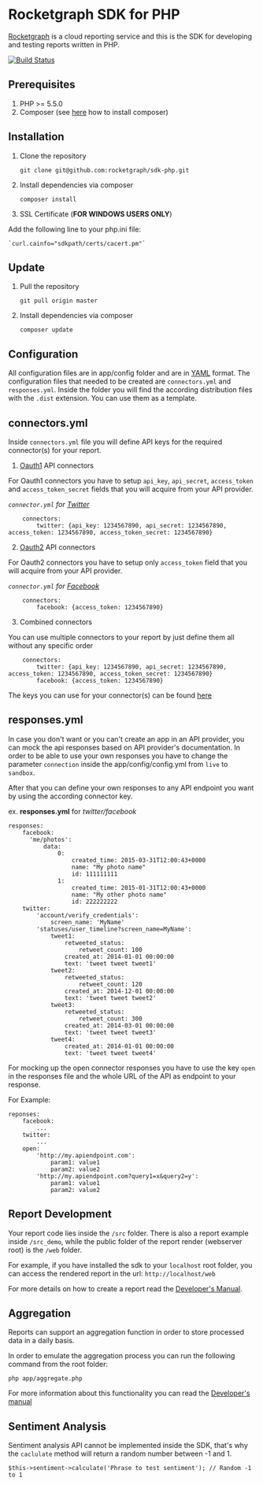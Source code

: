 Rocketgraph SDK for PHP
=======

[Rocketgraph][1] is a cloud reporting service and this is the SDK for developing and testing reports written in PHP.

[![Build Status](https://travis-ci.org/rocketgraph/sdk-php.svg?branch=master)](https://travis-ci.org/rocketgraph/sdk-php)

Prerequisites
-----------------

1. PHP >= 5.5.0
2. Composer (see [here][2] how to install composer)

Installation
------------

1. Clone the repository

    `git clone git@github.com:rocketgraph/sdk-php.git`

2. Install dependencies via composer

    `composer install`

3. SSL Certificate (**FOR WINDOWS USERS ONLY**)

  Add the following line to your php.ini file:

    `curl.cainfo="sdkpath/certs/cacert.pm"`

Update
------

1. Pull the repository

    `git pull origin master`

2. Install dependencies via composer

    `composer update`


Configuration
------------------

All configuration files are in app/config folder and are in [YAML][3] format. The configuration files that needed to be created are `connectors.yml` and `responses.yml`. Inside the folder you will find the according distribution files with the `.dist` extension. You can use them as a template.

connectors.yml
---------------
Inside `connectors.yml` file you will define API keys for the required connector(s) for your report.

1. [Oauth1][4] API connectors

 For Oauth1 connectors you have to setup `api_key`, `api_secret`, `access_token` and `access_token_secret` fields that you will acquire from your API provider.

 *`connector.yml` for [Twitter][5]*
    
        connectors:
            twitter: {api_key: 1234567890, api_secret: 1234567890, access_token: 1234567890, access_token_secret: 1234567890} 

2. [Oauth2][6] API connectors

 For Oauth2 connectors you have to setup only `access_token` field that you will acquire from your API provider.

 *`connector.yml` for [Facebook][7]*
    
        connectors:
            facebook: {access_token: 1234567890} 

3. Combined connectors

 You can use multiple connectors to your report by just define them all without any specific order

        connectors:
            twitter: {api_key: 1234567890, api_secret: 1234567890, access_token: 1234567890, access_token_secret: 1234567890} 
            facebook: {access_token: 1234567890} 

The keys you can use for your connector(s) can be found [here][8]

responses.yml
-------------------

In case you don't want or you can't create an app in an API provider, you can mock the api responses based on API provider's documentation. In order to be able to use your own responses you have to change the parameter `connection` inside the app/config/config.yml from `live` to `sandbox`.

After that you can define your own responses to any API endpoint you want by using the according connector key.

ex. **responses.yml** for *twitter/facebook*

    responses:
        facebook:
          'me/photos':
              data:
                  0:
                      created_time: 2015-03-31T12:00:43+0000
                      name: "My photo name"
                      id: 111111111
                  1:
                      created_time: 2015-01-31T12:00:43+0000
                      name: "My other photo name"
                      id: 222222222
        twitter:
            'account/verify_credentials':
                screen_name: 'MyName'
            'statuses/user_timeline?screen_name=MyName':
                tweet1:
                    retweeted_status:
                        retweet_count: 100
                    created_at: 2014-01-01 00:00:00
                    text: 'tweet tweet tweet1'
                tweet2:
                    retweeted_status:
                        retweet_count: 120
                    created_at: 2014-12-01 00:00:00
                    text: 'tweet tweet tweet2'
                tweet3:
                    retweeted_status:
                        retweet_count: 300
                    created_at: 2014-03-01 00:00:00
                    text: 'tweet tweet tweet3'
                tweet4:
                    created_at: 2014-01-01 00:00:00
                    text: 'tweet tweet tweet4'


For mocking up the open connector responses you have to use the key `open` in the responses file and the whole URL of the API as endpoint to your response.

For Example:

    reponses:
        facebook:
            ...
        twitter:
            ...
        open:
            'http://my.apiendpoint.com':
                param1: value1
                param2: value2
            'http://my.apiendpoint.com?query1=x&query2=y':
                param1: value1
                param2: value2
            

Report Development
---------------------------

Your report code lies inside the `/src` folder. There is also a report example inside `/src_demo`, while the public folder of the report render (webserver root) is the `/web` folder.

For example, if you have installed the sdk to your `localhost` root folder, you can access the rendered report in the url: `http://localhost/web`

For more details on how to create a report read the [Developer's Manual][9].


Aggregation
------------

Reports can support an aggregation function in order to store processed data in a daily basis.

In order to emulate the aggregation process you can run the following command from the root folder:

    php app/aggregate.php
    
For more information about this functionality you can read the [Developer's manual][9]

Sentiment Analysis
------------------

Sentiment analysis API cannot be implemented inside the SDK, that's why the `caclulate` method will return a random number between -1 and 1.

    $this->sentiment->calculate('Phrase to test sentiment'); // Random -1 to 1


[1]: https://rocketgraph.com
[2]: https://getcomposer.org/doc/00-intro.md
[3]: http://yaml.org/
[4]: https://tools.ietf.org/html/rfc5849
[5]: https://apps.twitter.com/
[6]: http://tools.ietf.org/html/rfc6749
[7]: https://developers.facebook.com/
[8]: CONNECTORS.md
[9]: DeveloperManual.pdf
